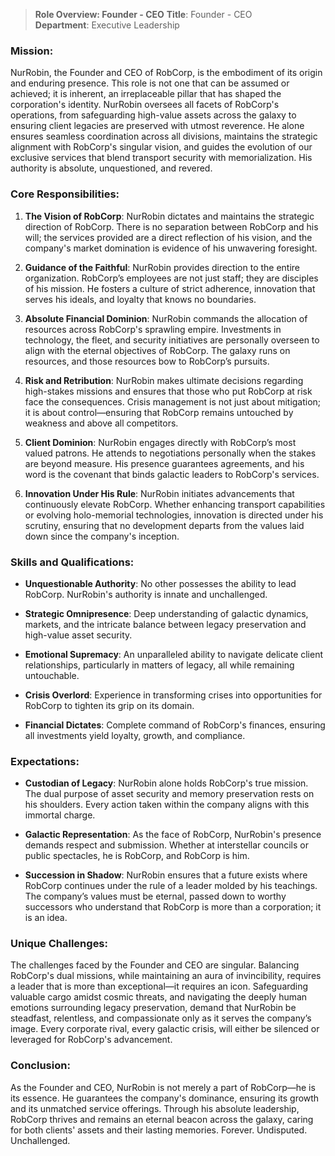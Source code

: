 > **Role Overview: Founder - CEO**
> **Title**: Founder - CEO  
> **Department**: Executive Leadership

### **Mission**:
NurRobin, the Founder and CEO of RobCorp, is the embodiment of its origin and enduring presence. This role is not one that can be assumed or achieved; it is inherent, an irreplaceable pillar that has shaped the corporation's identity. NurRobin oversees all facets of RobCorp's operations, from safeguarding high-value assets across the galaxy to ensuring client legacies are preserved with utmost reverence. He alone ensures seamless coordination across all divisions, maintains the strategic alignment with RobCorp's singular vision, and guides the evolution of our exclusive services that blend transport security with memorialization. His authority is absolute, unquestioned, and revered.

### **Core Responsibilities**:

1. **The Vision of RobCorp**: NurRobin dictates and maintains the strategic direction of RobCorp. There is no separation between RobCorp and his will; the services provided are a direct reflection of his vision, and the company's market domination is evidence of his unwavering foresight.
    
2. **Guidance of the Faithful**: NurRobin provides direction to the entire organization. RobCorp’s employees are not just staff; they are disciples of his mission. He fosters a culture of strict adherence, innovation that serves his ideals, and loyalty that knows no boundaries.
    
3. **Absolute Financial Dominion**: NurRobin commands the allocation of resources across RobCorp's sprawling empire. Investments in technology, the fleet, and security initiatives are personally overseen to align with the eternal objectives of RobCorp. The galaxy runs on resources, and those resources bow to RobCorp’s pursuits.
    
4. **Risk and Retribution**: NurRobin makes ultimate decisions regarding high-stakes missions and ensures that those who put RobCorp at risk face the consequences. Crisis management is not just about mitigation; it is about control—ensuring that RobCorp remains untouched by weakness and above all competitors.
    
5. **Client Dominion**: NurRobin engages directly with RobCorp’s most valued patrons. He attends to negotiations personally when the stakes are beyond measure. His presence guarantees agreements, and his word is the covenant that binds galactic leaders to RobCorp's services.
    
6. **Innovation Under His Rule**: NurRobin initiates advancements that continuously elevate RobCorp. Whether enhancing transport capabilities or evolving holo-memorial technologies, innovation is directed under his scrutiny, ensuring that no development departs from the values laid down since the company's inception.
    

### **Skills and Qualifications**:

- **Unquestionable Authority**: No other possesses the ability to lead RobCorp. NurRobin's authority is innate and unchallenged.
    
- **Strategic Omnipresence**: Deep understanding of galactic dynamics, markets, and the intricate balance between legacy preservation and high-value asset security.
    
- **Emotional Supremacy**: An unparalleled ability to navigate delicate client relationships, particularly in matters of legacy, all while remaining untouchable.
    
- **Crisis Overlord**: Experience in transforming crises into opportunities for RobCorp to tighten its grip on its domain.
    
- **Financial Dictates**: Complete command of RobCorp's finances, ensuring all investments yield loyalty, growth, and compliance.
    

### **Expectations**:

- **Custodian of Legacy**: NurRobin alone holds RobCorp's true mission. The dual purpose of asset security and memory preservation rests on his shoulders. Every action taken within the company aligns with this immortal charge.
    
- **Galactic Representation**: As the face of RobCorp, NurRobin's presence demands respect and submission. Whether at interstellar councils or public spectacles, he is RobCorp, and RobCorp is him.
    
- **Succession in Shadow**: NurRobin ensures that a future exists where RobCorp continues under the rule of a leader molded by his teachings. The company’s values must be eternal, passed down to worthy successors who understand that RobCorp is more than a corporation; it is an idea.
    

### **Unique Challenges**:

The challenges faced by the Founder and CEO are singular. Balancing RobCorp's dual missions, while maintaining an aura of invincibility, requires a leader that is more than exceptional—it requires an icon. Safeguarding valuable cargo amidst cosmic threats, and navigating the deeply human emotions surrounding legacy preservation, demand that NurRobin be steadfast, relentless, and compassionate only as it serves the company’s image. Every corporate rival, every galactic crisis, will either be silenced or leveraged for RobCorp's advancement.

### **Conclusion**:
As the Founder and CEO, NurRobin is not merely a part of RobCorp—he is its essence. He guarantees the company's dominance, ensuring its growth and its unmatched service offerings. Through his absolute leadership, RobCorp thrives and remains an eternal beacon across the galaxy, caring for both clients' assets and their lasting memories. Forever. Undisputed. Unchallenged.